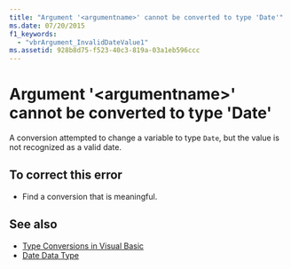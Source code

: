 ```yaml
---
title: "Argument '<argumentname>' cannot be converted to type 'Date'"
ms.date: 07/20/2015
f1_keywords: 
  - "vbrArgument_InvalidDateValue1"
ms.assetid: 928b8d75-f523-40c3-819a-03a1eb596ccc
---
```

# Argument '\<argumentname>' cannot be converted to type 'Date'
A conversion attempted to change a variable to type `Date`, but the value is not recognized as a valid date.  
  
## To correct this error  
  
-   Find a conversion that is meaningful.  
  
## See also
- [Type Conversions in Visual Basic](../../visual-basic/programming-guide/language-features/data-types/type-conversions.md)
- [Date Data Type](../../visual-basic/language-reference/data-types/date-data-type.md)
